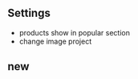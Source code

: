 ## Settings

+ products show in popular section
+ change image project


## new

<div dir="rtl">

</div>
